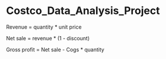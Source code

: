 # Costco_Data_Analysis_Project

Revenue = quantity * unit price

Net sale = revenue * (1 - discount)

Gross profit = Net sale - Cogs * quantity
